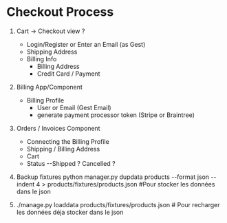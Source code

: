 # Checkout Process

1. Cart -> Checkout view
	?
	- Login/Register or Enter an Email (as Gest)
	- Shipping Address
	- Billing Info
		- Billing Address
		- Credit Card / Payment



2. Billing App/Component
	- Billing Profile
		- User or Email (Gest Email)
		- generate payment processor token (Stripe or Braintree)


3. Orders / Invoices Component
	- Connecting the Billing Profile
	- Shipping / Billing Address
	- Cart
	- Status --Shipped ? Cancelled ?




4. Backup fixtures
python manager.py dupdata products --format json --indent 4 > products/fixtures/products.json #Pour stocker les données dans le json

5. ./manage.py loaddata products/fixtures/products.json # Pour recharger les données déja stocker dans le json
